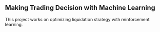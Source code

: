 ## Making Trading Decision with Machine Learning
This project works on optimizing liquidation strategy with reinforcement learning.
